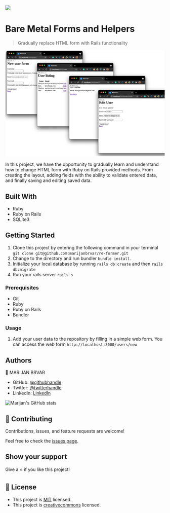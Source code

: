 ![](https://img.shields.io/badge/Microverse-blueviolet)

# Bare Metal Forms and Helpers

> Gradually replace HTML form with Rails functionality

![screenshot](./app_screenshot.png)

In this project, we have the opportunity to gradually learn and understand how to change HTML form
with Ruby on Rails provided methods. From creating the layout, adding fields with the ability
to validate entered data, and finally saving and editing saved data.

## Built With

- Ruby
- Ruby on Rails
- SQLite3


## Getting Started
1. Clone this project by entering the following command in your terminal `git clone git@github.com:marijanbrvar/re-former.git`
2. Change to the directory and run bundler `bundle install.`
3. Initialize your local database by running `rails db:create` and then `rails db:migrate`
4. Run your rails server `rails s`

### Prerequisites
- Git
- Ruby
- Ruby on Rails
- Bundler


### Usage
1. Add your user data to the repository by filling in a simple web form.
You can access the web form `http://localhost:3000/users/new`


## Authors

👤 MARIJAN BRVAR

- GitHub: [@githubhandle](https://github.com/marijanbrvar)
- Twitter: [@twitterhandle](https://twitter.com/marijanbrvar)
- LinkedIn: [LinkedIn](https://linkedin.com/in/marijanbrvar)

![Marijan's GitHub stats](https://github-readme-stats.vercel.app/api?username=marijanbrvar&count_private=true&theme=dark&show_icons=true)

## 🤝 Contributing

Contributions, issues, and feature requests are welcome!

Feel free to check the [issues page](https://github.com/marijanbrvar/re-former/issues).

## Show your support

Give a ⭐️ if you like this project!

## 📝 License

- This project is [MIT](https://github.com/marijanbrvar/re-former/blob/bare-metal-forms-helpers/LICENSE) licensed.
- This project is [creativecommons](https://creativecommons.org/licenses/by-nc/4.0/) licensed.
